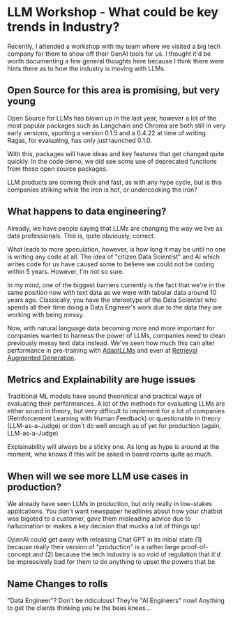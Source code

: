 # LLM Workshop - What could be key trends in Industry?

Recently, I attended a workshop with my team where we visited a big tech company for them to show off their GenAI tools for us. I thought it'd be worth documenting a few general thoughts here because I think there were hints there as to how the industry is moving with LLMs. 

## Open Source for this area is promising, but very young

Open Source for LLMs has blown up in the last year, however a lot of the most popular packages such as Langchain and Chroma are both still in very early versions, sporting a version 0.1.5 and a 0.4.22 at time of writing. Ragas, for evaluating, has only just launched 0.1.0.

With this, packages will have ideas and key features that get changed quite quickly. In the code demo, we did see some use of deprecated functions from these open source packages. 

LLM products are coming thick and fast, as with any hype cycle, but is this companies striking while the iron is hot, or undercooking the iron?

## What happens to data engineering?

Already, we have people saying that LLMs are changing the way we live as data professionals. This is, quite obviously, correct.

What leads to more speculation, however, is how long it may be until no one is writing any code at all. The idea of "citizen Data Scientist" and AI which writes code for us have caused some to believe we could not be coding within 5 years. However, I'm not so sure.

In my mind, one of the biggest barriers currently is the fact that we're in the same position now with text data as we were with tabular data around 10 years ago. Classically, you have the stereotype of the Data Scientist who spends all their time doing a Data Engineer's work due to the data they are working with being messy. 

Now, with natural language data becoming more and more important for companies wanted to harness the power of LLMs, companies need to clean previously messy text data instead. We've seen how much this can alter performance in pre-training with [AdaptLLMs](adaptLLMs.md) and even at [Retrieval Augmented Generation](RAG_survey_P1.md).


## Metrics and Explainability are huge issues

Traditional ML models have sound theoretical and practical ways of evaluating their performances. A lot of the methods for evaluating LLMs are either sound in theory, but very difficult to implement for a lot of companies (Reinforcement Learning with Human Feedback) or questionable in theory (LLM-as-a-Judge) or don't do well enough as of yet for production (again, LLM-as-a-Judge)

Explainability will always be a sticky one. As long as hype is around at the moment, who knows if this will be asked in board rooms quite as much.

## When will we see more LLM use cases in production?

We already have seen LLMs in production, but only really in low-stakes applications. You don't want newspaper headlines about how your chatbot was bigoted to a customer, gave them misleading advice due to hallucination or makes a key decision that mucks a lot of things up! 

OpenAI could get away with releasing Chat GPT in its initial state (1) because really their version of "production" is a rather large proof-of-concept and (2) because the tech industry is so void of regulation that it'd be impressively bad for them to do anything to upset the powers that be.

## Name Changes to rolls

"Data Engineer"? Don't be ridiculous! They're "AI Engineers" now! Anything to get the clients thinking you're the bees knees...